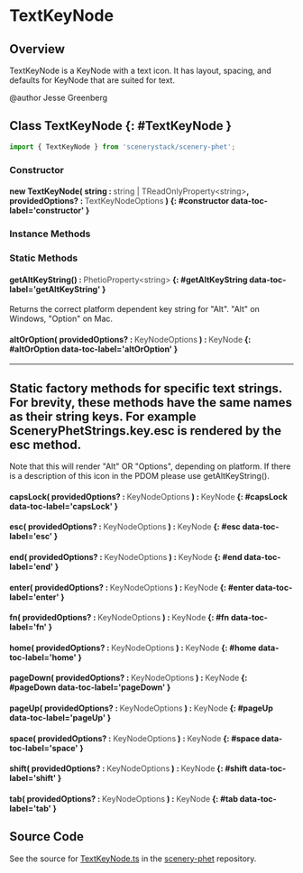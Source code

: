 # TextKeyNode

## Overview

TextKeyNode is a KeyNode with a text icon. It has layout, spacing, and defaults for KeyNode that are suited for text.

@author Jesse Greenberg

## Class TextKeyNode {: #TextKeyNode }


```js
import { TextKeyNode } from 'scenerystack/scenery-phet';
```
### Constructor

#### new TextKeyNode( string : <span style="font-weight: 400; opacity: 80%;">string | TReadOnlyProperty&lt;string&gt;</span>, providedOptions? : <span style="font-weight: 400; opacity: 80%;">TextKeyNodeOptions</span> ) {: #constructor data-toc-label='constructor' }

### Instance Methods



### Static Methods

#### getAltKeyString() : <span style="font-weight: 400; opacity: 80%;">PhetioProperty&lt;string&gt;</span> {: #getAltKeyString data-toc-label='getAltKeyString' }

Returns the correct platform dependent key string for "Alt". "Alt" on Windows, "Option" on Mac.

#### altOrOption( providedOptions? : <span style="font-weight: 400; opacity: 80%;">KeyNodeOptions</span> ) : <span style="font-weight: 400; opacity: 80%;">KeyNode</span> {: #altOrOption data-toc-label='altOrOption' }

-------------------------------------------------------------------------------------------------
Static factory methods for specific text strings. For brevity, these methods have the same names
as their string keys. For example SceneryPhetStrings.key.esc is rendered by the esc method.
-------------------------------------------------------------------------------------------------
Note that this will render "Alt" OR "Options", depending on platform. If there is a description of this icon
in the PDOM please use getAltKeyString().

#### capsLock( providedOptions? : <span style="font-weight: 400; opacity: 80%;">KeyNodeOptions</span> ) : <span style="font-weight: 400; opacity: 80%;">KeyNode</span> {: #capsLock data-toc-label='capsLock' }

#### esc( providedOptions? : <span style="font-weight: 400; opacity: 80%;">KeyNodeOptions</span> ) : <span style="font-weight: 400; opacity: 80%;">KeyNode</span> {: #esc data-toc-label='esc' }

#### end( providedOptions? : <span style="font-weight: 400; opacity: 80%;">KeyNodeOptions</span> ) : <span style="font-weight: 400; opacity: 80%;">KeyNode</span> {: #end data-toc-label='end' }

#### enter( providedOptions? : <span style="font-weight: 400; opacity: 80%;">KeyNodeOptions</span> ) : <span style="font-weight: 400; opacity: 80%;">KeyNode</span> {: #enter data-toc-label='enter' }

#### fn( providedOptions? : <span style="font-weight: 400; opacity: 80%;">KeyNodeOptions</span> ) : <span style="font-weight: 400; opacity: 80%;">KeyNode</span> {: #fn data-toc-label='fn' }

#### home( providedOptions? : <span style="font-weight: 400; opacity: 80%;">KeyNodeOptions</span> ) : <span style="font-weight: 400; opacity: 80%;">KeyNode</span> {: #home data-toc-label='home' }

#### pageDown( providedOptions? : <span style="font-weight: 400; opacity: 80%;">KeyNodeOptions</span> ) : <span style="font-weight: 400; opacity: 80%;">KeyNode</span> {: #pageDown data-toc-label='pageDown' }

#### pageUp( providedOptions? : <span style="font-weight: 400; opacity: 80%;">KeyNodeOptions</span> ) : <span style="font-weight: 400; opacity: 80%;">KeyNode</span> {: #pageUp data-toc-label='pageUp' }

#### space( providedOptions? : <span style="font-weight: 400; opacity: 80%;">KeyNodeOptions</span> ) : <span style="font-weight: 400; opacity: 80%;">KeyNode</span> {: #space data-toc-label='space' }

#### shift( providedOptions? : <span style="font-weight: 400; opacity: 80%;">KeyNodeOptions</span> ) : <span style="font-weight: 400; opacity: 80%;">KeyNode</span> {: #shift data-toc-label='shift' }

#### tab( providedOptions? : <span style="font-weight: 400; opacity: 80%;">KeyNodeOptions</span> ) : <span style="font-weight: 400; opacity: 80%;">KeyNode</span> {: #tab data-toc-label='tab' }



## Source Code

See the source for [TextKeyNode.ts](https://github.com/phetsims/scenery-phet/blob/main/js/keyboard/TextKeyNode.ts) in the [scenery-phet](https://github.com/phetsims/scenery-phet) repository.
